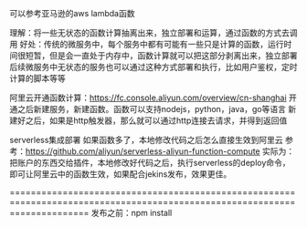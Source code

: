 可以参考亚马逊的aws  lambda函数

理解：将一些无状态的函数计算抽离出来，独立部署和运算，通过函数的方式去调用
好处：传统的微服务中，每个服务中都有可能有一些只是计算的函数，运行时间很短暂，但是会一直处于内存中，函数计算就可以把这部分剥离出来，独立部署
后续微服务中无状态的服务也可以通过这种方式部署和执行，比如用户鉴权，定时计算的脚本等等

阿里云开通函数计算：https://fc.console.aliyun.com/overview/cn-shanghai
开通之后新建服务，新建函数。函数可以支持nodejs，python，java，go等语言
新建好之后，如果是http触发器，那么就可以通过http连接去请求，并得到返回值

serverless集成部署
如果函数多了，本地修改代码之后怎么直接生效到阿里云
参考：https://github.com/aliyun/serverless-aliyun-function-compute
实际为：把账户的东西交给插件，本地修改好代码之后，执行serverless的deploy命令，即可让阿里云中的函数生效，如果配合jekins发布，效果更佳。

===========================================================================================================================
发布之前：npm install